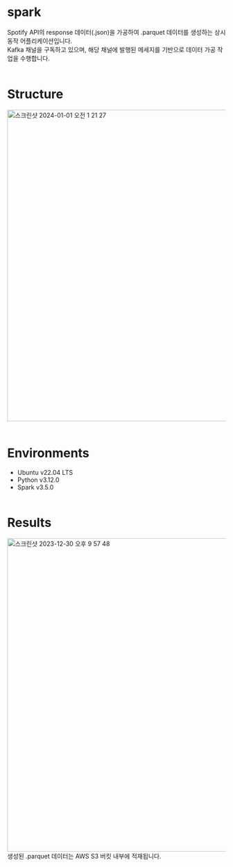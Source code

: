 # spark
Spotify API의 response 데이터(.json)을 가공하여 .parquet 데이터를 생성하는 상시 동작 어플리케이션입니다.<br>
Kafka 채널을 구독하고 있으며, 해당 채널에 발행된 메세지를 기반으로 데이터 가공 작업을 수행합니다.<br><br>

# Structure
<img width="717" alt="스크린샷 2024-01-01 오전 1 21 27" src="https://github.com/Spotify-DemoProject/spark/assets/130134750/c0d03957-abdf-4833-bcb5-26a22c5c73dc"><br><br>

# Environments
- Ubuntu v22.04 LTS
- Python v3.12.0
- Spark v3.5.0<br><br>

# Results
<img width="721" alt="스크린샷 2023-12-30 오후 9 57 48" src="https://github.com/Spotify-DemoProject/spark/assets/130134750/cc222dff-0e84-4394-9d4f-ecd921717ec5"><br>
생성된 .parquet 데이터는 AWS S3 버킷 내부에 적재됩니다.
